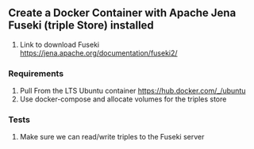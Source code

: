 ## Create a Docker Container with Apache Jena Fuseki (triple Store) installed
1. Link to download Fuseki https://jena.apache.org/documentation/fuseki2/
### Requirements
1. Pull From the LTS Ubuntu container https://hub.docker.com/_/ubuntu
2. Use docker-compose and allocate volumes for the triples store
### Tests
1. Make sure we can read/write triples to the Fuseki server 
